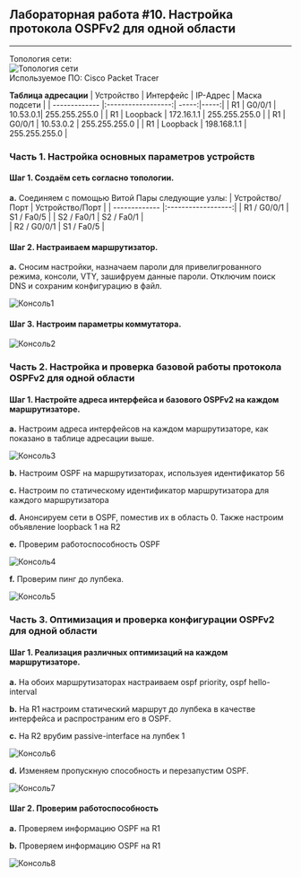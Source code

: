 ## Лабораторная работа #10. Настройка протокола OSPFv2 для одной области 
------

Топология сети:  
![Топология сети](https://github.com/Okatsladz/otus-NE-homework/blob/main/Labs/lab10/Images/Topology.png)  
Используемое ПО: Cisco Packet Tracer 

**Таблица адресации**
| Устройство       | Интерфейс | IP-Адрес | Маска подсети | 
| ------------- |:------------------:| -----:|-----:|
| R1     | G0/0/1   | 10.53.0.1| 255.255.255.0 | 
| R1     | Loopback   | 172.16.1.1 | 255.255.255.0 | 
| R1     | G0/0/1   | 10.53.0.2 | 255.255.255.0 | 
| R1     | Loopback  | 198.168.1.1 | 255.255.255.0 | 

### Часть 1. Настройка основных параметров устройств

#### Шаг 1. Создаём сеть согласно топологии.  
**a.**	Соединяем с помощью Витой Пары следующие узлы:
| Устройство/Порт | Устройство/Порт | 
| ------------- |:------------------:| 
|  R1 / G0/0/1  | S1 / Fa0/5    | 
|  S2 / Fa0/1    | S2 / Fa0/1    |    
|  R2 / G0/0/1     | S1 / Fa0/5    | 


#### Шаг 2. Настраиваем маршрутизатор. 
**a.**  Сносим настройки, назначаем пароли для привелигрованного режима, консоли, VTY, зашифруем данные пароли. Отключим поиск DNS и сохраним конфигурацию в файл.

![Консоль1](https://github.com/Okatsladz/otus-NE-homework/blob/main/Labs/lab10/Images/console1.png)    

#### Шаг 3. Настроим параметры коммутатора.

![Консоль2](https://github.com/Okatsladz/otus-NE-homework/blob/main/Labs/lab10/Images/console2.png)  


### Часть 2. Настройка и проверка базовой работы протокола OSPFv2 для одной области

#### Шаг 1. Настройте адреса интерфейса и базового OSPFv2 на каждом маршрутизаторе.

**a.** Настроим адреса интерфейсов на каждом маршрутизаторе, как показано в таблице адресации выше.

![Консоль3](https://github.com/Okatsladz/otus-NE-homework/blob/main/Labs/lab10/Images/console3.png)  

**b.** Настроим OSPF на маршрутизаторах, используея идентификатор 56

**c.** Настроим по статическому идентификатор маршрутизатора для каждого маршрутизатора 

**d.** Анонсируем сети в OSPF, поместив их в область 0. Также настроим объявление loopback 1 на R2

**e.** Проверим работоспособность OSPF

![Консоль4](https://github.com/Okatsladz/otus-NE-homework/blob/main/Labs/lab10/Images/console4.png) 

**f.** Проверим пинг до лупбека.

![Консоль5](https://github.com/Okatsladz/otus-NE-homework/blob/main/Labs/lab10/Images/console5.png)  


### Часть 3. Оптимизация и проверка конфигурации OSPFv2 для одной области

#### Шаг 1. Реализация различных оптимизаций на каждом маршрутизаторе.

**a.**  На обоих маршрутизаторах настраиваем ospf priority, ospf hello-interval


**b.**  На R1 настроим статический маршрут до лупбека в качестве интерфейса и распространим его в OSPF. 


**c.** На R2 врубим passive-interface на лупбек 1

![Консоль6](https://github.com/Okatsladz/otus-NE-homework/blob/main/Labs/lab10/Images/console6.png) 


**d.** Изменяем пропускную способность и перезапустим OSPF. 

![Консоль7](https://github.com/Okatsladz/otus-NE-homework/blob/main/Labs/lab10/Images/console7.png) 

#### Шаг 2. Проверим работоспособность 

**a.**  Проверяем информацию OSPF на R1


**b.**  Проверяем информацию OSPF на R1

![Консоль8](https://github.com/Okatsladz/otus-NE-homework/blob/main/Labs/lab10/Images/console8.png) 





